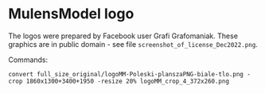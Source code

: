 # MulensModel logo

The logos were prepared by Facebook user Grafi Grafomaniak.
These graphics are in public domain - see file `screenshot_of_license_Dec2022.png`.

Commands:
```
convert full_size_original/logoMM-Poleski-planszaPNG-biale-tlo.png -crop 1860x1300+3400+1950 -resize 20% logoMM_crop_4_372x260.png
```

